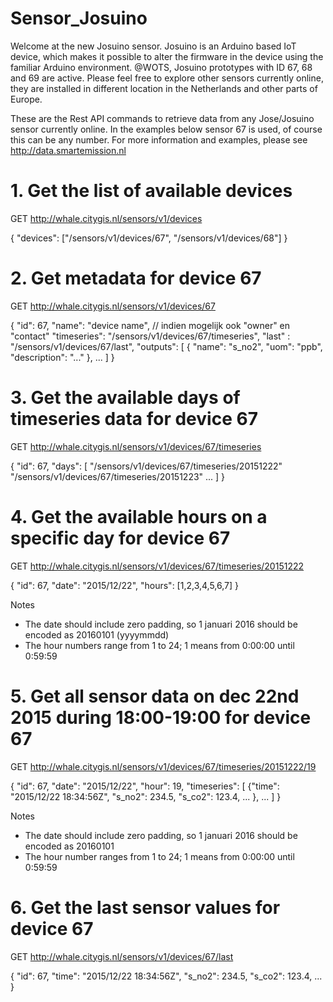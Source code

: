 # Sensor_Josuino

Welcome at the new Josuino sensor. Josuino is an Arduino based IoT device, which makes it possible to alter the firmware in the device using the familiar Arduino environment. @WOTS, Josuino prototypes with ID 67, 68 and 69 are active. Please feel free to explore other sensors currently online, they are installed in different location in the Netherlands and other parts of Europe. 

These are the Rest API commands to retrieve data from any Jose/Josuino sensor currently online. In the examples below sensor 67 is used, of course this can be any number. For more information and examples, please see http://data.smartemission.nl

# 1. Get the list of available devices
GET http://whale.citygis.nl/sensors/v1/devices

{ "devices":  ["/sensors/v1/devices/67", "/sensors/v1/devices/68"] }


# 2. Get metadata for device 67
GET http://whale.citygis.nl/sensors/v1/devices/67

{
  "id": 67,
  "name": "device name", // indien mogelijk ook "owner" en "contact"
  "timeseries": "/sensors/v1/devices/67/timeseries",
  "last" : "/sensors/v1/devices/67/last",
  "outputs": [
    { "name": "s_no2", "uom": "ppb", "description": "..." },
    ...
  ]
}

# 3. Get the available days of timeseries data for device 67
GET http://whale.citygis.nl/sensors/v1/devices/67/timeseries

{
    "id": 67,
    "days": [
        "/sensors/v1/devices/67/timeseries/20151222"
        "/sensors/v1/devices/67/timeseries/20151223"
        ...
    ]
}


# 4. Get the available hours on a specific day for device 67
GET http://whale.citygis.nl/sensors/v1/devices/67/timeseries/20151222

{ "id": 67, "date": "2015/12/22", "hours": [1,2,3,4,5,6,7] }

Notes
- The date should include zero padding, so 1 januari 2016 should be encoded as 20160101 (yyyymmdd)
- The hour numbers range from 1 to 24; 1 means from 0:00:00 until 0:59:59


# 5. Get all sensor data on dec 22nd 2015 during 18:00-19:00 for device 67
GET http://whale.citygis.nl/sensors/v1/devices/67/timeseries/20151222/19

{
  "id": 67,
  "date": "2015/12/22",
  "hour": 19,
  "timeseries":
  [
    {"time": "2015/12/22 18:34:56Z", "s_no2": 234.5, "s_co2": 123.4, ... },
    ...
  ]
}

Notes
- The date should include zero padding, so 1 januari 2016 should be encoded as 20160101
- The hour number ranges from 1 to 24; 1 means from 0:00:00 until 0:59:59


# 6. Get the last sensor values for device 67
GET http://whale.citygis.nl/sensors/v1/devices/67/last

{ "id": 67, "time": "2015/12/22 18:34:56Z", "s_no2": 234.5, "s_co2": 123.4, ... }
